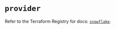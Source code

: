# `provider`

Refer to the Terraform Registry for docs: [`snowflake`](https://registry.terraform.io/providers/snowflakedb/snowflake/2.8.0/docs).
